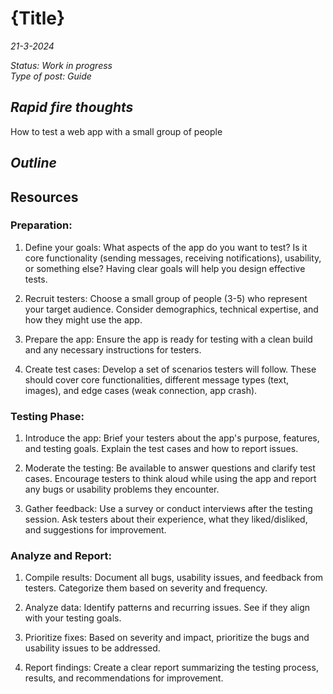# {Title}

*21-3-2024*

_Status: Work in progress_  
_Type of post: Guide_

## *Rapid fire thoughts*

How to test a web app with a small group of people

## *Outline*

## Resources

### Preparation:

1. Define your goals:  What aspects of the app do you want to test? Is it core functionality (sending messages, receiving notifications), usability, or something else? Having clear goals will help you design effective tests.

2. Recruit testers: Choose a small group of people (3-5) who represent your target audience. Consider demographics, technical expertise, and how they might use the app.

3. Prepare the app:  Ensure the app is ready for testing with a clean build and any necessary instructions for testers.

4. Create test cases:  Develop a set of scenarios testers will follow. These should cover core functionalities, different message types (text, images), and edge cases (weak connection, app crash).


### Testing Phase:

1. Introduce the app:  Brief your testers about the app's purpose, features, and  testing goals. Explain the test cases and how to report issues.

2. Moderate the testing:  Be available to answer questions and clarify test cases. Encourage testers to think aloud while using the app and report any bugs or usability problems they encounter.

3. Gather feedback:  Use a survey or conduct interviews after the testing session. Ask testers about their experience,  what they liked/disliked, and suggestions for improvement.

###  Analyze and Report:

1. Compile results:  Document all bugs, usability issues, and feedback from testers. Categorize them based on severity and frequency.

2.  Analyze data:  Identify patterns and recurring issues. See if they align with your testing goals.

3.  Prioritize fixes:  Based on severity and impact, prioritize the bugs and usability issues to be addressed.

4. Report findings:  Create a clear report summarizing the testing process, results, and recommendations for improvement.


